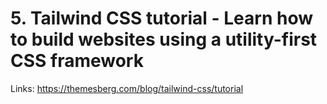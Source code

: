 # 5. Tailwind CSS tutorial - Learn how to build websites using a utility-first CSS framework

Links: https://themesberg.com/blog/tailwind-css/tutorial
